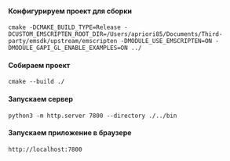 #### Конфигурируем проект для сборки

```console
cmake -DCMAKE_BUILD_TYPE=Release -DCUSTOM_EMSCRIPTEN_ROOT_DIR=/Users/apriori85/Documents/Third-party/emsdk/upstream/emscripten -DMODULE_USE_EMSCRIPTEN=ON -DMODULE_GAPI_GL_ENABLE_EXAMPLES=ON ../
```

#### Собираем проект

```console
cmake --build ./
```

#### Запускаем сервер

```console
python3 -m http.server 7800 --directory ./../bin
```

#### Запускаем приложение в браузере

```console
http://localhost:7800
```
